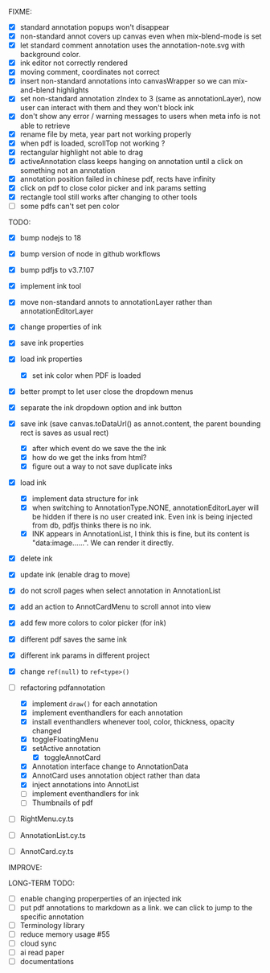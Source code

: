 FIXME:

- [x] standard annotation popups won't disappear
- [x] non-standard annot covers up canvas even when mix-blend-mode is set
- [x] let standard comment annotation uses the annotation-note.svg with background color.
- [x] ink editor not correctly rendered
- [x] moving comment, coordinates not correct
- [x] insert non-standard annotations into canvasWrapper so we can mix-and-blend highlights
- [x] set non-standard annotation zIndex to 3 (same as annotationLayer), now user can interact with them and they won't block ink
- [x] don't show any error / warning messages to users when meta info is not able to retrieve
- [x] rename file by meta, year part not working properly
- [x] when pdf is loaded, scrollTop not working ?
- [x] rectangular highlight not able to drag
- [x] activeAnnotation class keeps hanging on annotation until a click on something not an annotation
- [x] annotation position failed in chinese pdf, rects have infinity
- [x] click on pdf to close color picker and ink params setting
- [x] rectangle tool still works after changing to other tools
- [ ] some pdfs can't set pen color

TODO:

- [x] bump nodejs to 18
- [x] bump version of node in github workflows
- [x] bump pdfjs to v3.7.107
- [x] implement ink tool
- [x] move non-standard annots to annotationLayer rather than annotationEditorLayer
- [x] change properties of ink
- [x] save ink properties
- [x] load ink properties
  - [x] set ink color when PDF is loaded
- [x] better prompt to let user close the dropdown menus
- [x] separate the ink dropdown option and ink button
- [x] save ink (save canvas.toDataUrl() as annot.content, the parent bounding rect is saves as usual rect)
  - [x] after which event do we save the the ink
  - [x] how do we get the inks from html?
  - [x] figure out a way to not save duplicate inks
- [x] load ink
  - [x] implement data structure for ink
  - [x] when switching to AnnotationType.NONE, annotationEditorLayer will be hidden if there is no user created ink. Even ink is being injected from db, pdfjs thinks there is no ink.
  - [x] INK appears in AnnotationList, I think this is fine, but its content is "data:image......". We can render it directly.
- [x] delete ink
- [x] update ink (enable drag to move)
- [x] do not scroll pages when select annotation in AnnotationList
- [x] add an action to AnnotCardMenu to scroll annot into view
- [x] add few more colors to color picker (for ink)
- [x] different pdf saves the same ink
- [x] different ink params in different project
- [x] change `ref(null)` to `ref<type>()`
- [ ] refactoring pdfannotation

  - [x] implement `draw()` for each annotation
  - [x] implement eventhandlers for each annotation
  - [x] install eventhandlers whenever tool, color, thickness, opacity changed
  - [x] toggleFloatingMenu
  - [x] setActive annotation
    - [x] toggleAnnotCard
  - [x] Annotation interface change to AnnotationData
  - [x] AnnotCard uses annotation object rather than data
  - [x] inject annotations into AnnotList
  - [ ] implement eventhandlers for ink
  - [ ] Thumbnails of pdf

- [ ] RightMenu.cy.ts
- [ ] AnnotationList.cy.ts
- [ ] AnnotCard.cy.ts

IMPROVE:

LONG-TERM TODO:

- [ ] enable changing properperties of an injected ink
- [ ] put pdf annotations to markdown as a link. we can click to jump to the specific annotation
- [ ] Terminology library
- [ ] reduce memory usage #55
- [ ] cloud sync
- [ ] ai read paper
- [ ] documentations
